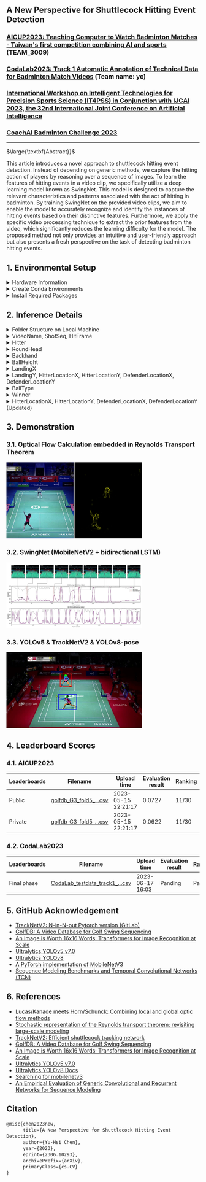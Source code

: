 ## A New Perspective for Shuttlecock Hitting Event Detection




### [AICUP2023: Teaching Computer to Watch Badminton Matches - Taiwan's first competition combining AI and sports](https://aidea-web.tw/topic/cbea66cc-a993-4be8-933d-1aa9779001f8) (TEAM_3009)

### [CodaLab2023: Track 1 Automatic Annotation of Technical Data for Badminton Match Videos](https://codalab.lisn.upsaclay.fr/competitions/12016?secret_key=78466a50-c601-45d8-8b5d-ae027145fb81) (Team name: yc)

### [International Workshop on Intelligent Technologies for Precision Sports Science (IT4PSS) in Conjunction with IJCAI 2023, the 32nd International Joint Conference on Artificial Intelligence](https://wasn.csie.ncu.edu.tw/workshop/IT4PSS.html)

### [CoachAI Badminton Challenge 2023](https://sites.google.com/view/coachai-challenge-2023/report?authuser=0)

---



$\large{\textbf{Abstract}}$

This article introduces a novel approach to shuttlecock hitting event detection. Instead of depending on generic methods, we capture the hitting action of players by reasoning over a sequence of images. To learn the features of hitting events in a video clip, we specifically utilize a deep learning model known as SwingNet. This model is designed to capture the relevant characteristics and patterns associated with the act of hitting in badminton. By training SwingNet on the provided video clips, we aim to enable the model to accurately recognize and identify the instances of hitting events based on their distinctive features. Furthermore, we apply the specific video processing technique to extract the prior features from the video, which significantly reduces the learning difficulty for the model. The proposed method not only provides an intuitive and user-friendly approach but also presents a fresh perspective on the task of detecting badminton hitting events.




## 1. Environmental Setup


<details>

<summary>Hardware Information</summary>

- CPU: Intel® Core™ i7-11700F
- GPU: GeForce GTX 1660 SUPER™ VENTUS XS OC (6G)
  
</details>


<details>

<summary>Create Conda Environments</summary>

### TrackNetv2
```bash
$ conda create -n tracknetv2 python=3.9 -y
```
  
### SwingNet
```bash
$ conda create -n golfdb python=3.8 -y
```

### ViT
```bash
$ conda create -n ViT_j python==3.9 -y
```
  
### YOLOv5
```bash
$ conda create -n yolov5 python=3.7 -y
```

### YOLOv8
```bash
$ conda create -n yolov8 python=3.7 -y
```
  
</details>


<details>

<summary>Install Required Packages</summary>

### TrackNetv2
```bash
$ conda activate tracknetv2
$ git clone https://nol.cs.nctu.edu.tw:234/lukelin/TrackNetV2_pytorch.git
$ sudo apt-get install git
$ sudo apt-get install python3-pip
$ pip3 install pandas
$ pip3 install opencv-python
$ pip3 install matplotlib
$ pip3 install -U scikit-learn
$ pip3 install torch
$ pip3 install torchvision
```

### SwingNet
```bash
$ conda activate golfdb
$ git clone https://github.com/wmcnally/golfdb.git
$ pip3 install opencv-python
$ pip3 install scipy
$ pip3 install pandas
$ pip3 install torch
$ pip3 install torchvision
$ pip3 install torchaudio
```
  
### ViT
```bash
$ conda activate ViT_j
$ git clone https://github.com/jeonsworld/ViT-pytorch.git
$ cd ViT-pytorch/
$ pip3 install -r requirements.txt
$ mkdir checkpoint/
$ cd checkpoint/
$ wget https://storage.googleapis.com/vit_models/imagenet21k+imagenet2012/ViT-B_16.npz
$ git clone https://github.com/NVIDIA/apex    # A PyTorch Extension
$ cd apex/
$ python3 setup.py install
```
  
### YOLOv5
```bash
$ conda activate yolov5
$ git clone https://github.com/ultralytics/yolov5.git
$ cd yolov5/
$ pip install -r requirements.txt
```
  
### YOLOv8
```bash
$ conda activate yolov8
$ git clone https://github.com/ultralytics/ultralytics.git
$ cd ultralytics/
$ pip install -r requirements.txt
```
  
</details>




## 2. Inference Details

<details>

<summary>Folder Structure on Local Machine</summary>

- Create the following folder structure on the local machine

    ```bash
    Badminton/
    ├── data/
        └── part1/
            └── val/
    └── src/
        ├── TrackNetV2_pytorch/
            ├── 10-10Gray/
                ├── denoise10_custom.py
                └── predict10.py
            ├── HitFrame.py
            ├── LandingX.py
            └── event_detection_custom.py
        ├── ultralytics/
            ├── demo.py
            └── submit.py
        ├── ViT-pytorch_Backhand/
            └── submit.py
        ├── ViT-pytorch_BallHeight/
            └── submit.py
        ├── ViT-pytorch_BallType/
            └── submit.py
        ├── ViT-pytorch_Hitter/
            └── submit.py
        ├── ViT-pytorch_RoundHead/
            └── submit.py
        ├── ViT-pytorch_Winner/
            └── submit.py
        ├── postprocess/
            ├── get_hitframe_yolo.py
            └── get_hitframe.py
        ├── preprocess/
            └── rt_conversion_datasets.py
        └── yolov5/
            ├── LandingY_Hitter_Defender_Location.py
            ├── demo.py
            └── detect.py
    ```

</details>
  

<details>

<summary>VideoName, ShotSeq, HitFrame</summary>

1. put Badminton/data/part2/test/00170/ .. /00399/ into Badminton/data/part1/val/
    ```bash
    → Badminton/data/part1/val/00001/ .. /00399/    # 1280x720
    # CodaLab
    → Badminton/data/CodaLab/testdata_track1/00170/ .. /00399/    # 1280x720
    ```
2. convert val/+test/ to val_test_xgg/
    ```bash
    $ conda activate golfdb
    $ cd Badminton/src/preprocess/
    $ mkdir val_test_xgg
    $ python3 rt_conversion_datasets.py
    → Badminton/src/preprocess/val_test_xgg/    # 1280x720
    # CodaLab
    → Badminton/src/preprocess/CodaLab/testdata_track1/    # 1280x720
    ```
3. upload val_test_xgg/ to google drive Teaching_Computer_to_Watch_Badminton_Matches_Taiwan_first_competition_combining_AI_and_sports/datasets/part1/
    ```bash
    → Teaching_Computer_to_Watch_Badminton_Matches_Taiwan_first_competition_combining_AI_and_sports/datasets/part1/val_test_xgg/
    → execute golfdb_xgg_inference_best.ipynb
    → src/Notebook/golfdb/golfdb_G3_fold5_iter3000_val_test_X.csv    # 0.0426
    # CodaLab
    → src/Notebook/golfdb/CodaLab_testdata_track1.csv
    ```
  
</details>


<details>

<summary>Hitter</summary>

4. put golfdb_G3_fold5_iter3000_val_test_X.csv into Badminton/src/postprocess/
    ```bash
    → Badminton/src/postprocess/golfdb_G3_fold5_iter3000_val_test_X.csv
    # CodaLab
    → Badminton/src/postprocess/CodaLab/CodaLab_testdata_track1.csv
    ```
5. extract hitframe from csv file
    ```bash
    $ cd Badminton/src/postprocess/
    $ mkdir HitFrame
    $ mkdir HitFrame/1
    $ python3 get_hitframe.py
    >> len(vns), len(hits), len(os.listdir(savePath)) = 4007, 4007, 4007
    → Badminton/src/postprocess/HitFrame/1/    # 720x720, 4007; # CodaLab: 720x720, 2408
    ```
6. execute hitter inference
    ```bash
    $ conda activate ViT_j
    $ cd Badminton/src/ViT-pytorch_Hitter/
    $ python3 submit.py --model_type ["ViT-B_16","ViT-B_16","ViT-B_16","ViT-B_16","ViT-B_16"] --checkpoint ["output/fold1_Hitter_ViT-B_16_checkpoint.bin","output/fold2_Hitter_ViT-B_16_checkpoint.bin","output/fold3_Hitter_ViT-B_16_checkpoint.bin","output/fold4_Hitter_ViT-B_16_checkpoint.bin","output/fold5_Hitter_ViT-B_16_checkpoint.bin"] --img_size [480,480,480,480,480]
    → Badminton/src/ViT-pytorch_Hitter/golfdb_G3_fold5_iter3000_val_test_hitter_vote.csv    # 0.0494
    → Badminton/src/ViT-pytorch_Hitter/golfdb_G3_fold5_iter3000_val_test_hitter_mean.csv    # 0.0494
    # CodaLab
    → Badminton/src/ViT-pytorch_Hitter/CodaLab_testdata_track1_hitter_vote.csv
    → Badminton/src/ViT-pytorch_Hitter/CodaLab_testdata_track1_hitter_mean.csv
    ```
  
</details>


<details>

<summary>RoundHead</summary>

7. execute roundhead inference
    ```bash
    $ cd Badminton/src/ViT-pytorch_RoundHead/
    $ python3 submit.py --model_type ["ViT-B_16","ViT-B_16","ViT-B_16","ViT-B_16","ViT-B_16"] --checkpoint ["output/fold1_RoundHead_ViT-B_16_checkpoint.bin","output/fold2_RoundHead_ViT-B_16_checkpoint.bin","output/fold3_RoundHead_ViT-B_16_checkpoint.bin","output/fold4_RoundHead_ViT-B_16_checkpoint.bin","output/fold5_RoundHead_ViT-B_16_checkpoint.bin"] --img_size [480,480,480,480,480]
    → Badminton/src/ViT-pytorch_Hitter/golfdb_G3_fold5_iter3000_val_test_hitter_vote_roundhead_vote.csv    # 0.0527
    → Badminton/src/ViT-pytorch_Hittergolfdb_G3_fold5_iter3000_val_test_hitter_mean_roundhead_mean.csv    # 0.0527
    # CodaLab
    → Badminton/src/ViT-pytorch_RoundHead/CodaLab_testdata_track1_hitter_vote_roundhead_vote.csv
    → Badminton/src/ViT-pytorch_RoundHead/CodaLab_testdata_track1_hitter_mean_roundhead_mean.csv
    ```
  
</details>


<details>

<summary>Backhand</summary>

8. execute backhand inference
    ```bash
    $ cd Badminton/src/ViT-pytorch_Backhand/
    $ python3 submit.py --model_type ["ViT-B_16","ViT-B_16","ViT-B_16","ViT-B_16","ViT-B_16"] --checkpoint ["output/fold1_Backhand_ViT-B_16_checkpoint.bin","output/fold2_Backhand_ViT-B_16_checkpoint.bin","output/fold3_Backhand_ViT-B_16_checkpoint.bin","output/fold4_Backhand_ViT-B_16_checkpoint.bin","output/fold5_Backhand_ViT-B_16_checkpoint.bin"] --img_size [480,480,480,480,480]
    # CodaLab
    → Badminton/src/ViT-pytorch_Backhand/CodaLab_testdata_track1_hitter_vote_roundhead_vote_backhand_vote.csv
    → Badminton/src/ViT-pytorch_Backhand/CodaLab_testdata_track1_hitter_mean_roundhead_mean_backhand_mean.csv
    ```
  
</details>


<details>

<summary>BallHeight</summary>

9. execute ballheight inference
    ```bash
    $ cd Badminton/src/ViT-pytorch_BallHeight/
    $ python3 submit.py --model_type ["ViT-B_16","ViT-B_16","ViT-B_16","ViT-B_16","ViT-B_16"] --checkpoint ["output/fold1_BallHeight_ViT-B_16_checkpoint.bin","output/fold2_BallHeight_ViT-B_16_checkpoint.bin","output/fold3_BallHeight_ViT-B_16_checkpoint.bin","output/fold4_BallHeight_ViT-B_16_checkpoint.bin","output/fold5_BallHeight_ViT-B_16_checkpoint.bin"] --img_size [480,480,480,480,480]
    # CodaLab
    → Badminton/src/ViT-pytorch_BallHeight/CodaLab_testdata_track1_hitter_vote_roundhead_vote_backhand_vote_ballheight_vote.csv
    → Badminton/src/ViT-pytorch_BallHeight/CodaLab_testdata_track1_hitter_mean_roundhead_mean_backhand_mean_ballheight_mean.csv
    ```
  
</details>


<details>

<summary>LandingX</summary>

10. get trajectory
    ```bash
    $ conda activate tracknetv2
    $ cd Badminton/src/TrackNetV2_pytorch/10-10Gray/
    $ mkdir output
    $ python3 predict10_custom.py
    $ mkdir denoise
    $ python3 denoise10_custom.py
    ```
11. execute landingx inference
    ```bash
    $ cd Badminton/src/TrackNetV2_pytorch/10-10Gray/
    $ (mkdir event
    $ cd Badminton/src/TrackNetV2_pytorch/
    $ python3 event_detection_custom.py
    $ python3 HitFrame.py)
    # CodaLab
    → Badminton/src/TrackNetV2_pytorch/CodaLab_tracknetv2_pytorch_10-10Gray_denoise_eventDetection_X.csv
    $ python3 LandingX.py
    # CodaLab
    → Badminton/src/TrackNetV2_pytorch/CodaLab_testdata_track1_hitter_vote_roundhead_vote_backhand_vote_ballheight_vote_LXY.csv
    → Badminton/src/TrackNetV2_pytorch/CodaLab_testdata_track1_hitter_mean_roundhead_mean_backhand_mean_ballheight_mean_LXY.csv
    ```
  
</details>


<details>

<summary>LandingY, HitterLocationX, HitterLocationY, DefenderLocationX, DefenderLocationY</summary>

12. extract hitframe for yolo from csv
    ```bash
    $ cd Badminton/src/postprocess/
    $ mkdir HitFrame_yolo
    $ python3 get_hitframe_yolo.py
    → Badminton/src/postprocess/HitFrame_yolo/    # 1280x720, 4007; CodaLab: 1280x720, 2408
    ```
13. execute yolov5 inference
    ```bash
    $ conda activate yolov5
    $ cd Badminton/src/yolov5/
    $ python3 detect.py --weights runs/train/exp/weights/best.pt --source /home/yuhsi/Badminton/src/postprocess/HitFrame_yolo/ --conf-thres 0.3 --iou-thres 0.3 --save-txt --imgsz 2880 --agnostic-nms --augment
    → Badminton/src/yolov5/runs/detect/exp/    # 4007
    # CodaLab
    $ python3 detect.py --weights runs/train/exp/weights/best.pt --source /home/yuhsi/Badminton/src/postprocess/HitFrame_yolo/ --conf-thres 0.3 --iou-thres 0.3 --save-txt --imgsz 2880 --agnostic-nms --augment
    → Badminton/src/yolov5/runs/detect/exp2/    # 2408
    ## video demo
    $ python3 detect.py --weights runs/train/exp/weights/best.pt --source /home/yuhsi/Badminton/data/CodaLab/testdata_track1/00171/00171.mp4 --conf-thres 0.3 --iou-thres 0.3 --save-txt --imgsz 2880 --agnostic-nms --augment
    $ python3 demo.py
    ```
14. execute landingy inference
    ```bash
    $ mkdir runs/detect/exp_draw
    $ mkdir runs/detect/exp_draw/case1
    $ python3 LandingY_Hitter_Defender_Location.py
    ```
  
</details>


<details>

<summary>BallType</summary>

15. execute balltype inference
    ```bash
    $ conda activate ViT_j
    $ cd Badminton/src/ViT-pytorch_BallType/
    $ python3 submit.py --model_type ["ViT-B_16","ViT-B_16","ViT-B_16","ViT-B_16","ViT-B_16"] --checkpoint ["output/fold1_BallType_ViT-B_16_checkpoint.bin","output/fold2_BallType_ViT-B_16_checkpoint.bin","output/fold3_BallType_ViT-B_16_checkpoint.bin","output/fold4_BallType_ViT-B_16_checkpoint.bin","output/fold5_BallType_ViT-B_16_checkpoint.bin"] --img_size [480,480,480,480,480]
    # CodaLab
    → Badminton/src/ViT-pytorch_BallType/CodaLab_testdata_track1_hitter_mean_roundhead_mean_backhand_mean_ballheight_mean_LX_LY_case1_HD_balltype_vote.csv
    → Badminton/src/ViT-pytorch_BallType/CodaLab_testdata_track1_hitter_vote_roundhead_vote_backhand_vote_ballheight_vote_LX_LY_case1_HD_balltype_mean.csv
    ```
  
</details>


<details>

<summary>Winner</summary>

16. execute winner inference
    ```bash
    $ cd Badminton/src/Vit-pytorch_Winner/
    $ python3 submit.py --model_type ["ViT-B_16","ViT-B_16","ViT-B_16","ViT-B_16","ViT-B_16"] --checkpoint ["output/fold1_Winner_ViT-B_16_checkpoint.bin","output/fold2_Winner_ViT-B_16_checkpoint.bin","output/fold3_Winner_ViT-B_16_checkpoint.bin","output/fold4_Winner_ViT-B_16_checkpoint.bin","output/fold5_Winner_ViT-B_16_checkpoint.bin"] --img_size [480,480,480,480,480]
    # CodaLab
    → Badminton/src/ViT-pytorch_Winner/CodaLab_testdata_track1_hitter_mean_roundhead_mean_backhand_mean_ballheight_mean_LX_LY_case1_HD_balltype_vote_winner_mean_case1.csv
    ```
  
</details>


<details>

<summary>HitterLocationX, HitterLocationY, DefenderLocationX, DefenderLocationY (Updated)</summary>

17. use yolov8x-pose-p6.pt model to execute pose estimation
    ```bash
    $ cd Badminton/src/ultralytics/
    $ mkdir pose_estimation
    $ python3 submit.py
    → Badminton/src/ViT-pytorch_Winner/CodaLab_testdata_track1_hitter_mean_roundhead_mean_backhand_mean_ballheight_mean_LX_LY_case1_HD_balltype_vote_winner_mean_case1_v8pose.csv
    ## video demo
    $ python3 demo.py
    ```
  
</details>




## 3. Demonstration

### 3.1. Optical Flow Calculation embedded in Reynolds Transport Theorem

[<img src="https://github.com/TW-yuhsi/A-New-Perspective-for-Shuttlecock-Hitting-Event-Detection/blob/main/assets/Fig1.jpg" width="70%">](https://youtu.be/6Lm6zaKWwhk)


### 3.2. SwingNet (MobileNetV2 + bidirectional LSTM)

<img src="https://github.com/TW-yuhsi/A-New-Perspective-for-Shuttlecock-Hitting-Event-Detection/blob/main/assets/Fig2.jpg" alt="SwingNet" width="70%" >


### 3.3. YOLOv5 & TrackNetV2 & YOLOv8-pose 

[<img src="https://github.com/TW-yuhsi/A-New-Perspective-for-Shuttlecock-Hitting-Event-Detection/blob/main/assets/Fig6.jpg" width="70%">](https://youtu.be/Bkc9bswT5uE)



## 4. Leaderboard Scores

### 4.1. AICUP2023
|Leaderboards | Filename                                                                                        | Upload time | Evaluation result | Ranking |
|----| -------------------------------------------------------------------------------------------- | --------------------- | -------------------- | --------------------- |
|Public | [golfdb_G3_fold5_...csv](https://github.com/TW-yuhsi/A-New-Perspective-for-Shuttlecock-Hitting-Event-Detection/blob/main/submit/golfdb_G3_fold5_iter3000_val_test_hitter_mean_roundhead_mean_backhand_mean_ballheight_mean_LX_LY_case1_HD_balltype_vote_winner_mean_case2.csv) | 2023-05-15 22:21:17                   | 0.0727                 | 11/30                  |
|Private | [golfdb_G3_fold5_...csv](https://github.com/TW-yuhsi/A-New-Perspective-for-Shuttlecock-Hitting-Event-Detection/blob/main/submit/golfdb_G3_fold5_iter3000_val_test_hitter_mean_roundhead_mean_backhand_mean_ballheight_mean_LX_LY_case1_HD_balltype_vote_winner_mean_case2.csv) | 2023-05-15 22:21:17                   | 0.0622                 | 11/30                  |

### 4.2. CodaLab2023
|Leaderboards | Filename                                                                                        | Upload time | Evaluation result | Ranking |
|----| -------------------------------------------------------------------------------------------- | --------------------- | -------------------- | --------------------- |
|Final phase | [CodaLab_testdata_track1_...csv](https://github.com/TW-yuhsi/A-New-Perspective-for-Shuttlecock-Hitting-Event-Detection/blob/main/submit/CodaLab_testdata_track1_hitter_mean_roundhead_mean_backhand_mean_ballheight_mean_LX_LY_case1_HD_balltype_vote_winner_mean_case1_v8pose.csv) | 2023-06-17 16:03                   | Panding                 | Panding                  |




## 5. GitHub Acknowledgement

- [TrackNetV2: N-in-N-out Pytorch version (GitLab)](https://nol.cs.nctu.edu.tw:234/lukelin/TrackNetV2_pytorch)
- [GolfDB: A Video Database for Golf Swing Sequencing](https://github.com/wmcnally/golfdb)
- [An Image is Worth 16x16 Words: Transformers for Image Recognition at Scale](https://github.com/jeonsworld/ViT-pytorch)
- [Ultralytics YOLOv5 v7.0](https://github.com/ultralytics/yolov5)
- [Ultralytics YOLOv8](https://github.com/ultralytics/ultralytics)
- [A PyTorch implementation of MobileNetV3](https://github.com/xiaolai-sqlai/mobilenetv3)
- [Sequence Modeling Benchmarks and Temporal Convolutional Networks (TCN)](https://github.com/locuslab/TCN)




## 6. References

- [Lucas/Kanade meets Horn/Schunck: Combining local and global optic flow methods](http://helios.mi.parisdescartes.fr/~lomn/Cours/CV/SeqVideo/Articles2017/ShunckMeetsKanade_4.pdf)
- [Stochastic representation of the Reynolds transport theorem: revisiting large-scale modeling](https://arxiv.org/pdf/1611.03413)
- [TrackNetV2: Efficient shuttlecock tracking network](https://ieeexplore.ieee.org/iel7/9302522/9302594/09302757.pdf)
- [GolfDB: A Video Database for Golf Swing Sequencing](https://openaccess.thecvf.com/content_CVPRW_2019/papers/CVSports/McNally_GolfDB_A_Video_Database_for_Golf_Swing_Sequencing_CVPRW_2019_paper.pdf)
- [An Image is Worth 16x16 Words: Transformers for Image Recognition at Scale](https://arxiv.org/pdf/2010.11929.pdf)
- [Ultralytics YOLOv5 v7.0](https://ui.adsabs.harvard.edu/abs/2022zndo...7347926J/abstract)
- [Ultralytics YOLOv8 Docs](https://docs.ultralytics.com/modes/predict/#working-with-results)
- [Searching for mobilenetv3](http://openaccess.thecvf.com/content_ICCV_2019/papers/Howard_Searching_for_MobileNetV3_ICCV_2019_paper.pdf)
- [An Empirical Evaluation of Generic Convolutional and Recurrent Networks for Sequence Modeling](https://arxiv.org/pdf/1803.01271.pdf%E3%80%82%E6%9C%AC%E6%96%87%E5%BC%95%E7%94%A8%E7%94%A8(%5C*)%E8%A1%A8%E7%A4%BA%E3%80%82)




## Citation
```
@misc{chen2023new,
      title={A New Perspective for Shuttlecock Hitting Event Detection}, 
      author={Yu-Hsi Chen},
      year={2023},
      eprint={2306.10293},
      archivePrefix={arXiv},
      primaryClass={cs.CV}
}
```
